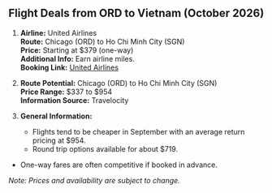 ## Flight Deals from ORD to Vietnam (October 2026)

1. **Airline:** United Airlines  
   **Route:** Chicago (ORD) to Ho Chi Minh City (SGN)  
   **Price:** Starting at $379 (one-way)  
   **Additional Info:** Earn airline miles.  
   **Booking Link:** [United Airlines](https://www.united.com)

2. **Route Potential:** Chicago (ORD) to Ho Chi Minh City (SGN)  
   **Price Range:** $337 to $954  
   **Information Source:** Travelocity  

3. **General Information:**  
   - Flights tend to be cheaper in September with an average return pricing at $954.  
   - Round trip options available for about $719.  
 - One-way fares are often competitive if booked in advance.

*Note: Prices and availability are subject to change.*